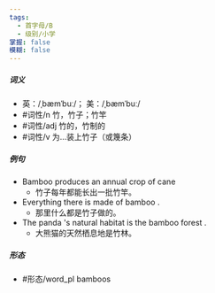 ```yaml
---
tags:
  - 首字母/B
  - 级别/小学
掌握: false
模糊: false
---
```

##### 词义
- 英：/ˌbæmˈbuː/； 美：/ˌbæmˈbuː/
- #词性/n  竹，竹子；竹竿
- #词性/adj  竹的，竹制的
- #词性/v  为...装上竹子（或篾条）
##### 例句
- Bamboo produces an annual crop of cane
	- 竹子每年都能长出一批竹竿。
- Everything there is made of bamboo .
	- 那里什么都是竹子做的。
- The panda 's natural habitat is the bamboo forest .
	- 大熊猫的天然栖息地是竹林。
##### 形态
- #形态/word_pl bamboos
